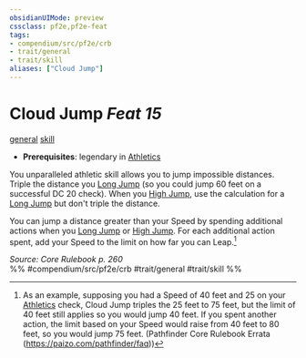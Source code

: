 ```yaml
---
obsidianUIMode: preview
cssclass: pf2e,pf2e-feat
tags:
- compendium/src/pf2e/crb
- trait/general
- trait/skill
aliases: ["Cloud Jump"]
---
```

# Cloud Jump  *Feat 15*  
[general](../../Rules/traits/general.md)  [skill](../../Rules/traits/skill.md)  

- **Prerequisites**: legendary in [Athletics](../skills.md#Athletics)

You unparalleled athletic skill allows you to jump impossible distances. Triple the distance you [Long Jump](../../Rules/actions/long-jump.md) (so you could jump 60 feet on a successful DC 20 check). When you [High Jump](../../Rules/actions/high-jump.md), use the calculation for a [Long Jump](../../Rules/actions/long-jump.md) but don't triple the distance.

You can jump a distance greater than your Speed by spending additional actions when you [Long Jump](../../Rules/actions/long-jump.md) or [High Jump](../../Rules/actions/high-jump.md). For each additional action spent, add your Speed to the limit on how far you can Leap.[^1]

[^1]: As an example, supposing you had a Speed of 40 feet and 25 on your [Athletics](../skills.md#Athletics) check, Cloud Jump triples the 25 feet to 75 feet, but the limit of 40 feet still applies so you would jump 40 feet. If you spent another action, the limit based on your Speed would raise from 40 feet to 80 feet, so you would jump 75 feet. (Pathfinder Core Rulebook Errata (https://paizo.com/pathfinder/faq))

*Source: Core Rulebook p. 260*  
%% #compendium/src/pf2e/crb #trait/general #trait/skill %%